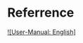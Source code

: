 <!--
  Copyright 2024 Taisyu Shibata

  Licensed under the Apache License, Version 2.0 (the "License");
  you may not use this file except in compliance with the License.
  You may obtain a copy of the License at

       http://www.apache.org/licenses/LICENSE-2.0

  Unless required by applicable law or agreed to in writing, software
  distributed under the License is distributed on an "AS IS" BASIS,
  WITHOUT WARRANTIES OR CONDITIONS OF ANY KIND, either express or implied.
  See the License for the specific language governing permissions and
  limitations under the License.
-->

# Referrence

[![User-Manual: English]](file:///home/taisyu/%E3%83%80%E3%82%A6%E3%83%B3%E3%83%AD%E3%83%BC%E3%83%89/IWS%20Series%20Hub%20Motor%20Motor%20User%20Manual20211230.pdf)